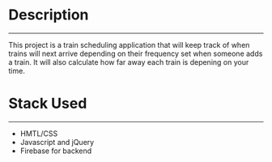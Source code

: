 <h1> Description </h1>
<hr>
<p> This project is a train scheduling application that will keep track of when trains will next arrive depending on their frequency set
    when someone adds a train. It will also calculate how far away each train is depening on your time.
</p>

<h1> Stack Used </h1>
<hr>
<ul>
  <li> HMTL/CSS </li>
  <li> Javascript and jQuery </li>
  <li> Firebase for backend </li>
</ul>
